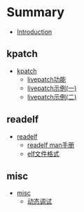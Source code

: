 # Summary

* [Introduction](README.md)



## kpatch
* [kpatch](kpatch/README.md)
  * [livepatch功能](kpatch/livepatch功能.md)
  * [livepatch示例(一)](kpatch/livepatch示例(一).md)
  * [livepatch示例(二)](kpatch/livepatch示例(二).md)


## readelf
* [readelf](readelf/README.md)
  * [readelf man手册](readelf/readelf&#32;man手册.md)
  * [elf文件格式](readelf/elf文件格式.md)


## misc
* [misc](misc/README.md)
  * [动态调试](动态调试.md)

